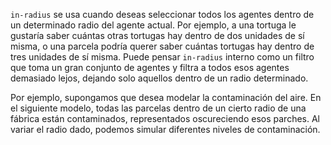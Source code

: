 ﻿`in-radius` se usa cuando deseas seleccionar todos los agentes dentro de un determinado radio del agente actual. Por ejemplo, a una tortuga le gustaría saber cuántas otras tortugas hay dentro de dos unidades de sí misma, o una parcela podría querer saber cuántas tortugas hay dentro de tres unidades de sí misma. Puede pensar `in-radius` interno como un filtro que toma un gran conjunto de agentes y filtra a todos esos agentes demasiado lejos, dejando solo aquellos dentro de un radio determinado.

Por ejemplo, supongamos que desea modelar la contaminación del aire. En el siguiente modelo, todas las parcelas dentro de un cierto radio de una fábrica están contaminados, representados oscureciendo esos parches. Al variar el radio dado, podemos simular diferentes niveles de contaminación.